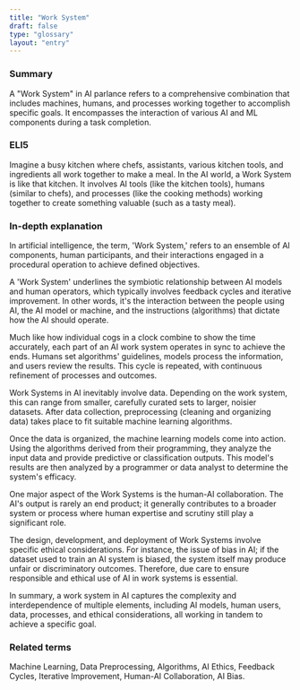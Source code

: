 ```yaml
---
title: "Work System"
draft: false
type: "glossary"
layout: "entry"
---
```


### Summary
A "Work System" in AI parlance refers to a comprehensive combination that includes machines, humans, and processes working together to accomplish specific goals. It encompasses the interaction of various AI and ML components during a task completion.

### ELI5
Imagine a busy kitchen where chefs, assistants, various kitchen tools, and ingredients all work together to make a meal. In the AI world, a Work System is like that kitchen. It involves AI tools (like the kitchen tools), humans (similar to chefs), and processes (like the cooking methods) working together to create something valuable (such as a tasty meal).

### In-depth explanation
In artificial intelligence, the term, 'Work System,' refers to an ensemble of AI components, human participants, and their interactions engaged in a procedural operation to achieve defined objectives.

A 'Work System' underlines the symbiotic relationship between AI models and human operators, which typically involves feedback cycles and iterative improvement. In other words, it's the interaction between the people using AI, the AI model or machine, and the instructions (algorithms) that dictate how the AI should operate.

Much like how individual cogs in a clock combine to show the time accurately, each part of an AI work system operates in sync to achieve the ends. Humans set algorithms' guidelines, models process the information, and users review the results. This cycle is repeated, with continuous refinement of processes and outcomes.

Work Systems in AI inevitably involve data. Depending on the work system, this can range from smaller, carefully curated sets to larger, noisier datasets. After data collection, preprocessing (cleaning and organizing data) takes place to fit suitable machine learning algorithms.

Once the data is organized, the machine learning models come into action. Using the algorithms derived from their programming, they analyze the input data and provide predictive or classification outputs. This model's results are then analyzed by a programmer or data analyst to determine the system's efficacy.

One major aspect of the Work Systems is the human-AI collaboration. The AI's output is rarely an end product; it generally contributes to a broader system or process where human expertise and scrutiny still play a significant role.

The design, development, and deployment of Work Systems involve specific ethical considerations. For instance, the issue of bias in AI; if the dataset used to train an AI system is biased, the system itself may produce unfair or discriminatory outcomes. Therefore, due care to ensure responsible and ethical use of AI in work systems is essential.

In summary, a work system in AI captures the complexity and interdependence of multiple elements, including AI models, human users, data, processes, and ethical considerations, all working in tandem to achieve a specific goal.

### Related terms
Machine Learning, Data Preprocessing, Algorithms, AI Ethics, Feedback Cycles, Iterative Improvement, Human-AI Collaboration, AI Bias.
